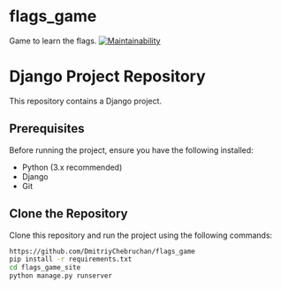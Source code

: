 # flags_game
Game to learn the flags.
[![Maintainability](https://api.codeclimate.com/v1/badges/274825b772874511e9d8/maintainability)](https://codeclimate.com/github/DmitriyChebruchan/flags_game/maintainability)

# Django Project Repository

This repository contains a Django project.

## Prerequisites

Before running the project, ensure you have the following installed:

- Python (3.x recommended)
- Django
- Git

## Clone the Repository

Clone this repository and run the project using the following commands:

```bash
https://github.com/DmitriyChebruchan/flags_game
pip install -r requirements.txt
cd flags_game_site
python manage.py runserver
